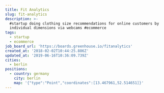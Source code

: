 ```yaml
---
title: Fit Analytics
slug: fit-analytics
description: >-
  #startup doing clothing size recommendations for online customers by measuring
  individual dimensions via webcams #ecommerce
tags:
  - startup
  - ecommerce
job_board_url: 'https://boards.greenhouse.io/fitanalytics'
created_at: '2018-02-02T10:44:25.886Z'
updated_at: '2019-06-16T10:36:09.739Z'
cities:
  - berlin
positions:
  - country: germany
    city: berlin
    map: '{"type":"Point","coordinates":[13.467961,52.514651]}'
---
```


